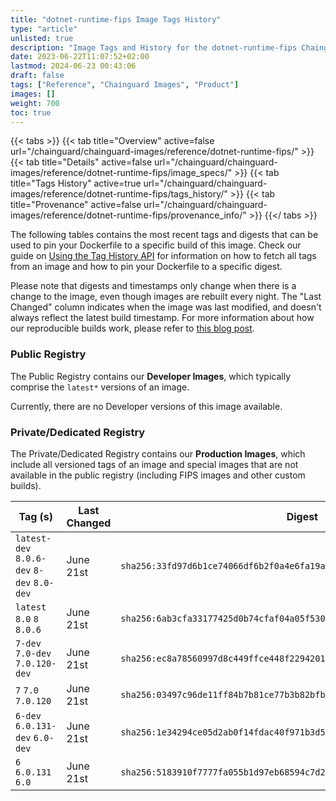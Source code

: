 ```yaml
---
title: "dotnet-runtime-fips Image Tags History"
type: "article"
unlisted: true
description: "Image Tags and History for the dotnet-runtime-fips Chainguard Image"
date: 2023-06-22T11:07:52+02:00
lastmod: 2024-06-23 00:43:06
draft: false
tags: ["Reference", "Chainguard Images", "Product"]
images: []
weight: 700
toc: true
---
```


{{< tabs >}}
{{< tab title="Overview" active=false url="/chainguard/chainguard-images/reference/dotnet-runtime-fips/" >}}
{{< tab title="Details" active=false url="/chainguard/chainguard-images/reference/dotnet-runtime-fips/image_specs/" >}}
{{< tab title="Tags History" active=true url="/chainguard/chainguard-images/reference/dotnet-runtime-fips/tags_history/" >}}
{{< tab title="Provenance" active=false url="/chainguard/chainguard-images/reference/dotnet-runtime-fips/provenance_info/" >}}
{{</ tabs >}}

The following tables contains the most recent tags and digests that can be used to pin your Dockerfile to a specific build of this image. Check our guide on [Using the Tag History API](/chainguard/chainguard-images/using-the-tag-history-api/) for information on how to fetch all tags from an image and how to pin your Dockerfile to a specific digest.

Please note that digests and timestamps only change when there is a change to the image, even though images are rebuilt every night. The "Last Changed" column indicates when the image was last modified, and doesn't always reflect the latest build timestamp. For more information about how our reproducible builds work, please refer to [this blog post](https://www.chainguard.dev/unchained/reproducing-chainguards-reproducible-image-builds).

### Public Registry
The Public Registry contains our **Developer Images**, which typically comprise the `latest*` versions of an image.

Currently, there are no Developer versions of this image available.

### Private/Dedicated Registry
The Private/Dedicated Registry contains our **Production Images**, which include all versioned tags of an image and special images that are not available in the public registry (including FIPS images and other custom builds).

| Tag (s)                                     | Last Changed | Digest                                                                    |
|---------------------------------------------|--------------|---------------------------------------------------------------------------|
|  `latest-dev` `8.0.6-dev` `8-dev` `8.0-dev` | June 21st    | `sha256:33fd97d6b1ce74066df6b2f0a4e6fa19a2e7148cccb46463c55931a4ab34eea9` |
|  `latest` `8.0` `8` `8.0.6`                 | June 21st    | `sha256:6ab3cfa33177425d0b74cfaf04a05f53029acda773128bb3230fea51705b1a12` |
|  `7-dev` `7.0-dev` `7.0.120-dev`            | June 21st    | `sha256:ec8a78560997d8c449ffce448f2294201e210f99bd905184c1917124d48052a2` |
|  `7` `7.0` `7.0.120`                        | June 21st    | `sha256:03497c96de11ff84b7b81ce77b3b82bfb357c3e43ac6bd7c13ff9798247fda2d` |
|  `6-dev` `6.0.131-dev` `6.0-dev`            | June 21st    | `sha256:1e34294ce05d2ab0f14fdac40f971b3d53943fafed1c86f54edd56b9d92be8fc` |
|  `6` `6.0.131` `6.0`                        | June 21st    | `sha256:5183910f7777fa055b1d97eb68594c7d204a8b7644e76ba8fcf16c549c5a3a91` |

